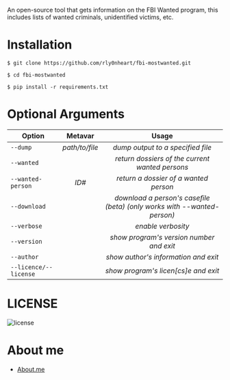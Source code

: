 An open-source tool that gets information on the FBI Wanted program, this includes lists of wanted criminals, unidentified victims, etc. 

# Installation
```
$ git clone https://github.com/rly0nheart/fbi-mostwanted.git
```

```
$ cd fbi-mostwanted
```

```
$ pip install -r requirements.txt
```

# Optional Arguments
| Option       | Metavar | Usage |
| -------------|:---------:|:---------:|
| <code>--dump</code>| *path/to/file* |  *dump output to a specified file*  |
| <code>--wanted</code>| |  *return dossiers of the current wanted persons*  |
| <code>--wanted-person</code>| *ID#* |  *return a dossier of a wanted person*  |
| <code>--download</code>| |  *download a person's casefile (beta) (only works with --wanted-person)*  |
| <code>--verbose</code>| | *enable verbosity*  |
| <code>--version</code>| |  *show program's version number and exit*  |
| <code>--author</code>| |  *show author's information and exit*  |
| <code>--licence/--license</code>| |  *show program's licen[cs]e and exit*  |

# LICENSE
![license](https://user-images.githubusercontent.com/74001397/137917929-2f2cdb0c-4d1d-4e4b-9f0d-e01589e027b5.png)

# About me
* [About.me](https://about.me/rly0nheart)
